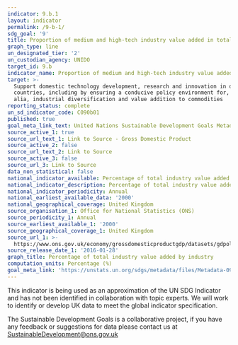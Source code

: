 ```yaml
---
indicator: 9.b.1
layout: indicator
permalink: /9-b-1/
sdg_goal: '9'
title: Proportion of medium and high-tech industry value added in total value added
graph_type: line
un_designated_tier: '2'
un_custodian_agency: UNIDO
target_id: 9.b
indicator_name: Proportion of medium and high-tech industry value added in total value added
target: >-
  Support domestic technology development, research and innovation in developing
  countries, including by ensuring a conducive policy environment for, inter
  alia, industrial diversification and value addition to commodities
reporting_status: complete
un_sd_indicator_code: C090b01
published: true
goal_meta_link_text: United Nations Sustainable Development Goals Metadata (PDF 333 KB)
source_active_1: true
source_url_text_1: Link to Source - Gross Domestic Product
source_active_2: false
source_url_text_2: Link to Source
source_active_3: false
source_url_3: Link to Source
data_non_statistical: false
national_indicator_available: Percentage of total industry value added by industry
national_indicator_description: Percentage of total industry value added by different industries
national_indicator_periodicity: Annual
national_earliest_available_data: '2000'
national_geographical_coverage: United Kingdom
source_organisation_1: Office for National Statistics (ONS)
source_periodicity_1: Annual
source_earliest_available_1: '2000'
source_geographical_coverage_1: United Kingdom
source_url_1: >-
  https://www.ons.gov.uk/economy/grossdomesticproductgdp/datasets/gdpolowlevelaggregates
source_release_date_1: '2016-01-28'
graph_title: Percentage of total industry value added by industry
computation_units: Percentage (%)
goal_meta_link: 'https://unstats.un.org/sdgs/metadata/files/Metadata-09-0B-01.pdf'
---
```

This indicator is being used as an approximation of the UN SDG Indicator and has not been identified in collaboration with topic experts. We will work to identify or develop UK data to meet the global indicator specification.

The Sustainable Development Goals is a collaborative project, if you have any feedback or suggestions for data please contact us at <SustainableDevelopment@ons.gov.uk>
